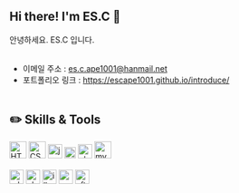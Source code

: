 ## Hi there! I'm ES.C 👋
안녕하세요. ES.C 입니다.<br><br>
* 이메일 주소 : es.c.ape1001@hanmail.net<br>
* 포트폴리오 링크 : https://escape1001.github.io/introduce/
<br><br>
## :pencil2: Skills & Tools
<img src="https://cdn.worldvectorlogo.com/logos/html5.svg" alt="HTML5" height="30"/> <img src="https://cdn.worldvectorlogo.com/logos/css-5.svg" alt="CSS3" height="30"/> <img src="https://cdn.worldvectorlogo.com/logos/logo-javascript.svg" alt="javascript" height="25"/> <img src="https://cdn.worldvectorlogo.com/logos/jquery.svg" alt="jquery" height="20"/> <img src="https://cdn.worldvectorlogo.com/logos/php-1.svg" alt="php" height="25"/> <img src="https://cdn.worldvectorlogo.com/logos/mysql-5.svg" alt="mysql" height="30"/><br><br><img src="https://cdn.worldvectorlogo.com/logos/adobe-xd.svg" alt="xd" height="25"/> <img src="https://cdn.worldvectorlogo.com/logos/photoshop-cc.svg" alt="photoshop" height="25"/> <img src="https://cdn.worldvectorlogo.com/logos/adobe-illustrator-cc.svg" alt="illustrator" height="25"/> <img src="https://cdn.worldvectorlogo.com/logos/premiere-cc.svg" alt="premiere" height="25"/> <img src="https://cdn.worldvectorlogo.com/logos/after-effects-cc.svg" alt="after-effects" height="25"/>
